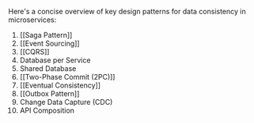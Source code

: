 
Here's a concise overview of key design patterns for data consistency in microservices:

1. [[Saga Pattern]]
2. [[Event Sourcing]]
3. [[CQRS]]
4. Database per Service
5. Shared Database
6. [[Two-Phase Commit (2PC)]]
7. [[Eventual Consistency]]
8. [[Outbox Pattern]]
9. Change Data Capture (CDC)
10. API Composition